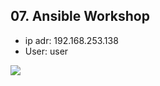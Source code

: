 ## 07. Ansible Workshop

+ ip adr: 192.168.253.138 
+ User: user

![](https://github.com/thecobolt/sa.it-academy.by/blob/m-sa2-07-19/Igor_Kuzmin/07.Ansible.Workshop/Image/workshop.png)